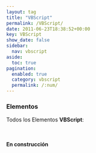 ```yaml
---
layout: tag
title: "VBScript"
permalink: /VBScript/
date: 2011-06-23T18:38:52+00:00
key: VBScript
show_date: false
sidebar:
  nav: vbscript
aside:
  toc: true
pagination: 
  enabled: true
  category: vbscript
  permalink: /:num/    
---
```


<h3>Elementos</h3>
Todos los Elementos <strong>VBScript</strong>:

<br/><br/>
<strong>En construcción</strong>